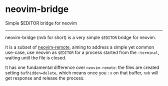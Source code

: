 # neovim-bridge

Simple $EDITOR bridge for neovim

---

neovim-bridge (nvb for short) is a very simple `$EDITOR` bridge for neovim.

It is a subset of [neovim-remote](https://github.com/mhinz/neovim-remote), aiming to address a simple yet common use-case, use neovim as `$EDITOR` for a process started from the `:terminal`, waiting until the file is closed.

It has one fundamental difference over `neovim-remote`: the files are created setting `bufhidden=delete`, which means once you `:x` on that buffer, `nvb` will get response and release the process.
